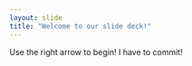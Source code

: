```yaml
---
layout: slide
title: "Welcome to our slide deck!"
---
```


Use the right arrow to begin!
I have to commit!
